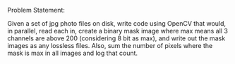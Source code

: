 Problem Statement:

Given a set of jpg photo files on disk, write code using OpenCV that would, in parallel, read each in, 
create a binary mask image where max means all 3 channels are above 200 (considering 8 bit as max), and write out 
the mask images as any lossless files. Also, sum the number of pixels where the mask is max in all images 
and log that count.
